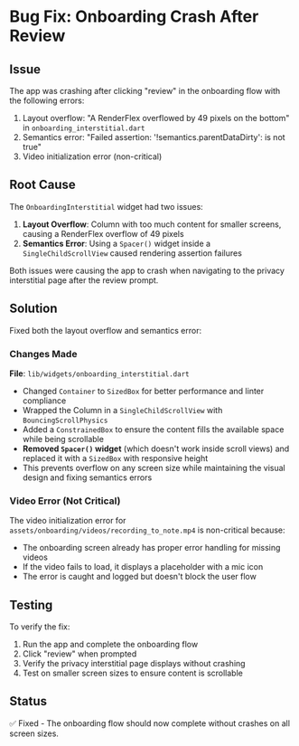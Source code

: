 # Bug Fix: Onboarding Crash After Review

## Issue
The app was crashing after clicking "review" in the onboarding flow with the following errors:
1. Layout overflow: "A RenderFlex overflowed by 49 pixels on the bottom" in `onboarding_interstitial.dart`
2. Semantics error: "Failed assertion: '!semantics.parentDataDirty': is not true"
3. Video initialization error (non-critical)

## Root Cause
The `OnboardingInterstitial` widget had two issues:
1. **Layout Overflow**: Column with too much content for smaller screens, causing a RenderFlex overflow of 49 pixels
2. **Semantics Error**: Using a `Spacer()` widget inside a `SingleChildScrollView` caused rendering assertion failures

Both issues were causing the app to crash when navigating to the privacy interstitial page after the review prompt.

## Solution
Fixed both the layout overflow and semantics error:

### Changes Made
**File**: `lib/widgets/onboarding_interstitial.dart`

- Changed `Container` to `SizedBox` for better performance and linter compliance
- Wrapped the Column in a `SingleChildScrollView` with `BouncingScrollPhysics`
- Added a `ConstrainedBox` to ensure the content fills the available space while being scrollable
- **Removed `Spacer()` widget** (which doesn't work inside scroll views) and replaced it with a `SizedBox` with responsive height
- This prevents overflow on any screen size while maintaining the visual design and fixing semantics errors

### Video Error (Not Critical)
The video initialization error for `assets/onboarding/videos/recording_to_note.mp4` is non-critical because:
- The onboarding screen already has proper error handling for missing videos
- If the video fails to load, it displays a placeholder with a mic icon
- The error is caught and logged but doesn't block the user flow

## Testing
To verify the fix:
1. Run the app and complete the onboarding flow
2. Click "review" when prompted
3. Verify the privacy interstitial page displays without crashing
4. Test on smaller screen sizes to ensure content is scrollable

## Status
✅ Fixed - The onboarding flow should now complete without crashes on all screen sizes.

